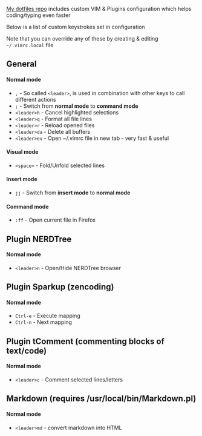 [My dotfiles repo](https://github.com/sergeylukin/dotfiles) includes custom VIM & Plugins configuration which helps coding/typing even faster

Below is a list of custom keystrokes set in configuration

Note that you can override any of these by creating & editing `~/.vimrc.local` file

## General

#### Normal mode

* `,` - So called `<leader>`, is used in combination with other keys to call different actions
* `;` - Switch from **normal mode** to **command mode**
* `<leader>h` - Cancel highlighted selections
* `<leader>q` - Format all file lines
* `<leader>r` - Reload opened files
* `<leader>da` - Delete all buffers
* `<leader>ev` - Open ~/.vimrc file in new tab - very fast & useful

#### Visual mode

* `<space>` - Fold/Unfold selected lines

#### Insert mode

* `jj` - Switch from **insert mode** to **normal mode**

#### Command mode

* `:ff` - Open current file in Firefox


## Plugin NERDTree

#### Normal mode

* `<leader>n` - Open/Hide NERDTree browser


## Plugin Sparkup (zencoding)

#### Normal mode

* `Ctrl-e` - Execute mapping
* `Ctrl-n` - Next mapping


## Plugin tComment (commenting blocks of text/code)

#### Normal mode

* `<leader>c` - Comment selected lines/letters


## Markdown (requires /usr/local/bin/Markdown.pl)

#### Normal mode

* `<leader>md` - convert markdown into HTML